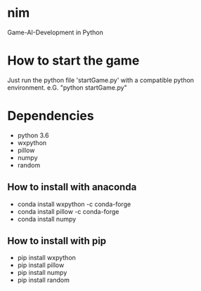# nim
Game-AI-Development in Python

# How to start the game
Just run the python file 'startGame.py' with a compatible python environment.
e.G. "python startGame.py"

# Dependencies
- python 3.6
- wxpython
- pillow
- numpy
- random

## How to install with anaconda
- conda install wxpython -c conda-forge
- conda install pillow -c conda-forge
- conda install numpy

## How to install with pip
- pip install wxpython
- pip install pillow
- pip install numpy
- pip install random